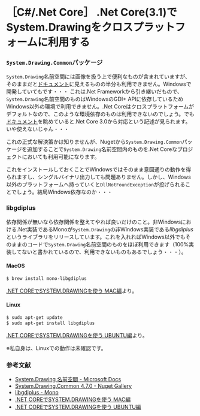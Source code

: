 # ［C#/.Net Core］ .Net Core(3.1)でSystem.Drawingをクロスプラットフォームに利用する


### `System.Drawing.Common`パッケージ

`System.Drawing`名前空間には画像を扱う上で便利なものが含まれていますが、そのままだと[ドキュメント](https://docs.microsoft.com/ja-jp/dotnet/api/system.drawing?view=netframework-4.8)に見えるものの半分も利用できません。Windowsで開発していてもです・・・
これは.Net Frameworkから引き継いだもので、`System.Drawing`名前空間のものはWindowsのGDI+ APIに依存しているためWindows以外の環境で利用できません。.Net Coreはクロスプラットフォームがデフォルトなので、このような環境依存のものは利用できないのでしょう。でも[ドキュメント](https://docs.microsoft.com/ja-jp/dotnet/api/system.drawing?view=netframework-4.8)を眺めていると.Net Core 3.0から対応という記述が見られます。いや使えないじゃん・・・

これの正式な解決策かは知りませんが、Nugetから`System.Drawing.Common`パッケージを追加することで`System.Drawing`名前空間内のものを.Net Coreなプロジェクトにおいても利用可能になります。


これをインストールしておくことでWindowsではそのまま意図通りの動作を得られますし、シングルバイナリ出力しても問題ありません。しかし、Windows以外のプラットフォームへ持っていくと`DllNotFoundException`が投げられることでしょう。結局Windows依存なのか・・・

### libgdiplus

依存関係が無いなら依存関係を整えてやれば良いだけのこと。非Windowsにおける.Net実装であるMonoが`System.Drawing`の非Windows実装である*libgdiplus*というライブラリをリリースしています。これを入れればWindows以外でもそのままのコードで`System.Drawing`名前空間のものをほぼ利用できます（100%実装してないと書かれているので、利用できないものもあるでしょう・・・）。

#### MacOS

```bash
$ brew install mono-libgdiplus
```

[.NET COREでSYSTEM.DRAWINGを使う MAC編](https://minnano.app/support/2018/06/02/system-drawing_for_net_core/)より。

#### Linux

```bash
$ sudo apt-get update
$ sudo apt-get install libgdiplus
```

[.NET COREでSYSTEM.DRAWINGを使う UBUNTU編](https://minnano.app/support/2018/06/16/system-drawing_for_ubuntu/)より。

※私自身は、Linuxでの動作は未確認です。

### 参考文献

- [System.Drawing 名前空間 - Microsoft Docs](https://docs.microsoft.com/ja-jp/dotnet/api/system.drawing?view=netframework-4.8)
- [System.Drawing.Common 4.7.0 - Nuget Gallery](https://www.nuget.org/packages/System.Drawing.Common/)
- [libgdiplus - Mono](https://www.mono-project.com/docs/gui/libgdiplus/)
- [.NET COREでSYSTEM.DRAWINGを使う MAC編](https://minnano.app/support/2018/06/02/system-drawing_for_net_core/)
- [.NET COREでSYSTEM.DRAWINGを使う UBUNTU編](https://minnano.app/support/2018/06/16/system-drawing_for_ubuntu/)